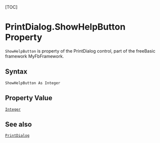 [TOC]
# PrintDialog.ShowHelpButton Property

`ShowHelpButton` is property of the PrintDialog control, part of the freeBasic framework MyFbFramework.
## Syntax
```freeBasic
ShowHelpButton As Integer
```
## Property Value
[`Integer`]("https://www.freebasic.net/wiki/KeyPgInteger")
## See also
[`PrintDialog`](PrintDialog.md)
